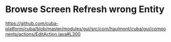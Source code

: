 # Browse Screen Refresh wrong Entity

https://github.com/cuba-platform/cuba/blob/master/modules/gui/src/com/haulmont/cuba/gui/components/actions/EditAction.java#L300